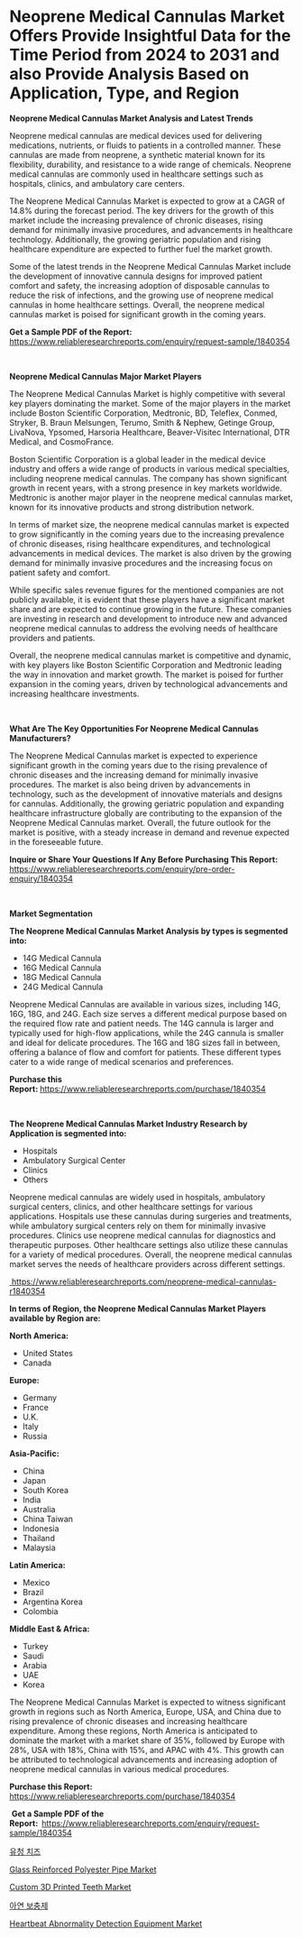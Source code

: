 <p><h1>Neoprene Medical Cannulas Market Offers Provide Insightful Data for the Time Period from 2024 to 2031 and also Provide Analysis Based on Application, Type, and Region</h1></p><p><strong>Neoprene Medical Cannulas Market Analysis and Latest Trends</strong></p>
<p><p>Neoprene medical cannulas are medical devices used for delivering medications, nutrients, or fluids to patients in a controlled manner. These cannulas are made from neoprene, a synthetic material known for its flexibility, durability, and resistance to a wide range of chemicals. Neoprene medical cannulas are commonly used in healthcare settings such as hospitals, clinics, and ambulatory care centers.</p><p>The Neoprene Medical Cannulas Market is expected to grow at a CAGR of 14.8% during the forecast period. The key drivers for the growth of this market include the increasing prevalence of chronic diseases, rising demand for minimally invasive procedures, and advancements in healthcare technology. Additionally, the growing geriatric population and rising healthcare expenditure are expected to further fuel the market growth.</p><p>Some of the latest trends in the Neoprene Medical Cannulas Market include the development of innovative cannula designs for improved patient comfort and safety, the increasing adoption of disposable cannulas to reduce the risk of infections, and the growing use of neoprene medical cannulas in home healthcare settings. Overall, the neoprene medical cannulas market is poised for significant growth in the coming years.</p></p>
<p><strong>Get a Sample PDF of the Report:&nbsp;</strong> <a href="https://www.reliableresearchreports.com/enquiry/request-sample/1840354">https://www.reliableresearchreports.com/enquiry/request-sample/1840354</a></p>
<p>&nbsp;</p>
<p><strong>Neoprene Medical Cannulas Major Market Players</strong></p>
<p><p>The Neoprene Medical Cannulas Market is highly competitive with several key players dominating the market. Some of the major players in the market include Boston Scientific Corporation, Medtronic, BD, Teleflex, Conmed, Stryker, B. Braun Melsungen, Terumo, Smith & Nephew, Getinge Group, LivaNova, Ypsomed, Harsoria Healthcare, Beaver-Visitec International, DTR Medical, and CosmoFrance.</p><p>Boston Scientific Corporation is a global leader in the medical device industry and offers a wide range of products in various medical specialties, including neoprene medical cannulas. The company has shown significant growth in recent years, with a strong presence in key markets worldwide. Medtronic is another major player in the neoprene medical cannulas market, known for its innovative products and strong distribution network.</p><p>In terms of market size, the neoprene medical cannulas market is expected to grow significantly in the coming years due to the increasing prevalence of chronic diseases, rising healthcare expenditures, and technological advancements in medical devices. The market is also driven by the growing demand for minimally invasive procedures and the increasing focus on patient safety and comfort.</p><p>While specific sales revenue figures for the mentioned companies are not publicly available, it is evident that these players have a significant market share and are expected to continue growing in the future. These companies are investing in research and development to introduce new and advanced neoprene medical cannulas to address the evolving needs of healthcare providers and patients.</p><p>Overall, the neoprene medical cannulas market is competitive and dynamic, with key players like Boston Scientific Corporation and Medtronic leading the way in innovation and market growth. The market is poised for further expansion in the coming years, driven by technological advancements and increasing healthcare investments.</p></p>
<p>&nbsp;</p>
<p><strong>What Are The Key Opportunities For Neoprene Medical Cannulas Manufacturers?</strong></p>
<p><p>The Neoprene Medical Cannulas market is expected to experience significant growth in the coming years due to the rising prevalence of chronic diseases and the increasing demand for minimally invasive procedures. The market is also being driven by advancements in technology, such as the development of innovative materials and designs for cannulas. Additionally, the growing geriatric population and expanding healthcare infrastructure globally are contributing to the expansion of the Neoprene Medical Cannulas market. Overall, the future outlook for the market is positive, with a steady increase in demand and revenue expected in the foreseeable future.</p></p>
<p><strong>Inquire or Share Your Questions If Any Before Purchasing This Report:</strong> <a href="https://www.reliableresearchreports.com/enquiry/pre-order-enquiry/1840354">https://www.reliableresearchreports.com/enquiry/pre-order-enquiry/1840354</a></p>
<p>&nbsp;</p>
<p><strong>Market Segmentation</strong></p>
<p><strong>The Neoprene Medical Cannulas Market Analysis by types is segmented into:</strong></p>
<p><ul><li>14G Medical Cannula</li><li>16G Medical Cannula</li><li>18G Medical Cannula</li><li>24G Medical Cannula</li></ul></p>
<p><p>Neoprene Medical Cannulas are available in various sizes, including 14G, 16G, 18G, and 24G. Each size serves a different medical purpose based on the required flow rate and patient needs. The 14G cannula is larger and typically used for high-flow applications, while the 24G cannula is smaller and ideal for delicate procedures. The 16G and 18G sizes fall in between, offering a balance of flow and comfort for patients. These different types cater to a wide range of medical scenarios and preferences.</p></p>
<p><strong>Purchase this Report:&nbsp;</strong><a href="https://www.reliableresearchreports.com/purchase/1840354">https://www.reliableresearchreports.com/purchase/1840354</a></p>
<p>&nbsp;</p>
<p><strong>The Neoprene Medical Cannulas Market Industry Research by Application is segmented into:</strong></p>
<p><ul><li>Hospitals</li><li>Ambulatory Surgical Center</li><li>Clinics</li><li>Others</li></ul></p>
<p><p>Neoprene medical cannulas are widely used in hospitals, ambulatory surgical centers, clinics, and other healthcare settings for various applications. Hospitals use these cannulas during surgeries and treatments, while ambulatory surgical centers rely on them for minimally invasive procedures. Clinics use neoprene medical cannulas for diagnostics and therapeutic purposes. Other healthcare settings also utilize these cannulas for a variety of medical procedures. Overall, the neoprene medical cannulas market serves the needs of healthcare providers across different settings.</p></p>
<p><a href="https://www.reliableresearchreports.com/neoprene-medical-cannulas-r1840354">&nbsp;https://www.reliableresearchreports.com/neoprene-medical-cannulas-r1840354</a></p>
<p><strong>In terms of Region, the Neoprene Medical Cannulas Market Players available by Region are:</strong></p>
<p>
    <p> <strong> North America: </strong>
        <ul>
            <li>United States</li>
            <li>Canada</li>
        </ul>
        </p> 
    <p> <strong> Europe: </strong>
        <ul>
            <li>Germany</li>
            <li>France</li>
            <li>U.K.</li>
            <li>Italy</li>
            <li>Russia</li>
        </ul>
        </p> 
    <p> <strong> Asia-Pacific: </strong>
        <ul>
            <li>China</li>
            <li>Japan</li>
            <li>South Korea</li>
            <li>India</li>
            <li>Australia</li>
            <li>China Taiwan</li>
            <li>Indonesia</li>
            <li>Thailand</li>
            <li>Malaysia</li>
        </ul>
        </p> 
    <p> <strong> Latin America: </strong>
        <ul>
            <li>Mexico</li>
            <li>Brazil</li>
            <li>Argentina Korea</li>
            <li>Colombia</li>
        </ul>
        </p> 
    <p> <strong> Middle East & Africa: </strong>
        <ul>
            <li>Turkey</li>
            <li>Saudi</li>
            <li>Arabia</li>
            <li>UAE</li>
            <li>Korea</li>
        </ul>
    </p>
    </p>
<p><p>The Neoprene Medical Cannulas Market is expected to witness significant growth in regions such as North America, Europe, USA, and China due to rising prevalence of chronic diseases and increasing healthcare expenditure. Among these regions, North America is anticipated to dominate the market with a market share of 35%, followed by Europe with 28%, USA with 18%, China with 15%, and APAC with 4%. This growth can be attributed to technological advancements and increasing adoption of neoprene medical cannulas in various medical procedures.</p></p>
<p><strong>Purchase this Report: </strong><a href="https://www.reliableresearchreports.com/purchase/1840354">https://www.reliableresearchreports.com/purchase/1840354</a></p>
<p>&nbsp;<strong>Get a Sample PDF of the Report:&nbsp;&nbsp;</strong><a href="https://www.reliableresearchreports.com/enquiry/request-sample/1840354">https://www.reliableresearchreports.com/enquiry/request-sample/1840354</a></p>
<p><strong></strong></p>
<p><p><a href="https://github.com/Elenrrera7685/Market-Research-Report-List-1/blob/main/606770947254.md">유청 치즈</a></p><p><a href="https://issuu.com/reportprime-2/docs/glass-reinforced-polyester-pipe-market-size-2030.p">Glass Reinforced Polyester Pipe Market</a></p><p><a href="https://github.com/sonuprakash1/Market-Research-Report-List-2/blob/main/custom-3d-printed-teeth-market.md">Custom 3D Printed Teeth Market</a></p><p><a href="https://github.com/vsn7qpua81q/Market-Research-Report-List-2/blob/main/590477047253.md">아연 보충제</a></p><p><a href="https://github.com/jhcraigie/Market-Research-Report-List-3/blob/main/heartbeat-abnormality-detection-equipment-market.md">Heartbeat Abnormality Detection Equipment Market</a></p></p>